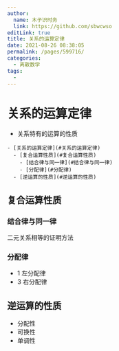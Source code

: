 ```yaml
---
author: 
  name: 木子识时务
  link: https://github.com/sbwcwso
editLink: true
title: 关系的运算定律
date: 2021-08-26 08:38:05
permalink: /pages/599716/
categories: 
  - 离散数学
tags: 
  - 
---
```


# 关系的运算定律

* 关系特有的运算的性质

```markmap
- [关系的运算定律](#关系的运算定律)
  - [复合运算性质](#复合运算性质)
    - [结合律与同一律](#结合律与同一律)
    - [分配律](#分配律)
  - [逆运算的性质](#逆运算的性质)
```

## 复合运算性质

### 结合律与同一律

二元关系相等的证明方法

### 分配律

* 1 左分配律
* 3 右分配律


## 逆运算的性质

* 分配性
* 可换性
* 单调性
